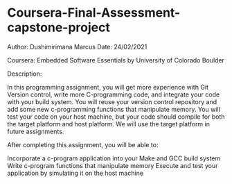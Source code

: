 # Coursera-Final-Assessment-capstone-project
Author: Dushimirimana Marcus
Date: 24/02/2021

Coursera: Embedded Software Essentials by University of Colorado Boulder

Description: 

In this programming assignment, you will get more experience with Git Version control, write more C-programming code, and integrate your code with your build system. You will reuse your version control repository and add some new c-programming functions that manipulate memory. You will test your code on your host machine, but your code should compile for both the target platform and host platform. We will use the target platform in future assignments.

After completing this assignment, you will be able to: 


Incorporate a c-program application into your Make and GCC build system 
Write c-program functions that manipulate memory 
Execute and test your application by simulating it on the host machine
